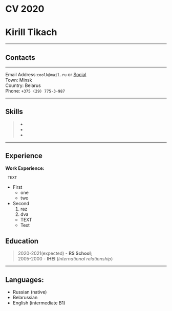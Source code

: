 # **CV 2020**
# **Kirill Tikach**
***
## **Contacts**
***
Email Address:`coolk@mail.ru` or [Social](https:\\google.com)   
Town: Minsk\
Country: Belarus\
Phone: `+375 (29) 775-3-987`
***
## Skills
>*
>*  
>* 
***

## Experience

**Work Experience:**

     TEXT

- First 
  - one
  - two
- Second 
  1. raz
  2. dva
    * TEXT
    * Text

## Education
>2020-2021(expected) - **RS School**;     
>2005-2000 -  **IHEI**  (*International relationship*) 
***
## Languages:
* Russian (native)
* Belarussian
* English (intermediate B1)

